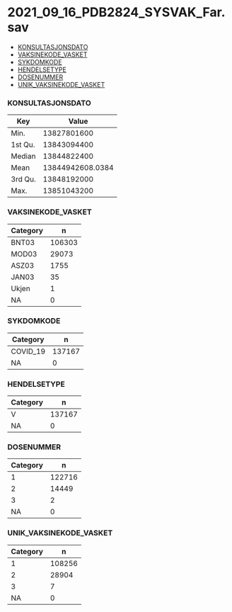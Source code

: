 # 2021_09_16_PDB2824_SYSVAK_Far.sav
- [KONSULTASJONSDATO](2021_09_16_PDB2824_SYSVAK_Far.md#KONSULTASJONSDATO)
- [VAKSINEKODE_VASKET](2021_09_16_PDB2824_SYSVAK_Far.md#VAKSINEKODE_VASKET)
- [SYKDOMKODE](2021_09_16_PDB2824_SYSVAK_Far.md#SYKDOMKODE)
- [HENDELSETYPE](2021_09_16_PDB2824_SYSVAK_Far.md#HENDELSETYPE)
- [DOSENUMMER](2021_09_16_PDB2824_SYSVAK_Far.md#DOSENUMMER)
- [UNIK_VAKSINEKODE_VASKET](2021_09_16_PDB2824_SYSVAK_Far.md#UNIK_VAKSINEKODE_VASKET)


### KONSULTASJONSDATO


| Key | Value |
| --- | ----- |
| Min. | 13827801600 |
| 1st Qu. | 13843094400 |
| Median | 13844822400 |
| Mean | 13844942608.0384 |
| 3rd Qu. | 13848192000 |
| Max. | 13851043200 |


### VAKSINEKODE_VASKET


| Category | n |
| -------- | - |
| BNT03 | 106303 |
| MOD03 | 29073 |
| ASZ03 | 1755 |
| JAN03 | 35 |
| Ukjen | 1 |
| NA | 0 |


### SYKDOMKODE


| Category | n |
| -------- | - |
| COVID_19 | 137167 |
| NA | 0 |


### HENDELSETYPE


| Category | n |
| -------- | - |
| V | 137167 |
| NA | 0 |


### DOSENUMMER


| Category | n |
| -------- | - |
| 1 | 122716 |
| 2 | 14449 |
| 3 | 2 |
| NA | 0 |


### UNIK_VAKSINEKODE_VASKET


| Category | n |
| -------- | - |
| 1 | 108256 |
| 2 | 28904 |
| 3 | 7 |
| NA | 0 |


